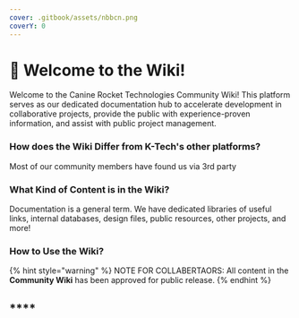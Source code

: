 ```yaml
---
cover: .gitbook/assets/nbbcn.png
coverY: 0
---
```


# 🐺 Welcome to the Wiki!

Welcome to the Canine Rocket Technologies Community Wiki! This platform serves as our dedicated documentation hub to accelerate development in collaborative projects, provide the public with experience-proven information, and assist with public project management.&#x20;



### How does the Wiki Differ from K-Tech's other platforms?

Most of our community members have found us via 3rd party

###

### What Kind of Content is in the Wiki?

Documentation is a general term. We have dedicated libraries of useful links, internal databases, design files, public resources, other projects, and more!



### How to Use the Wiki?







{% hint style="warning" %}
NOTE FOR COLLABERTAORS: All content in the **Community Wiki** has been approved for public release.&#x20;
{% endhint %}

## ****

